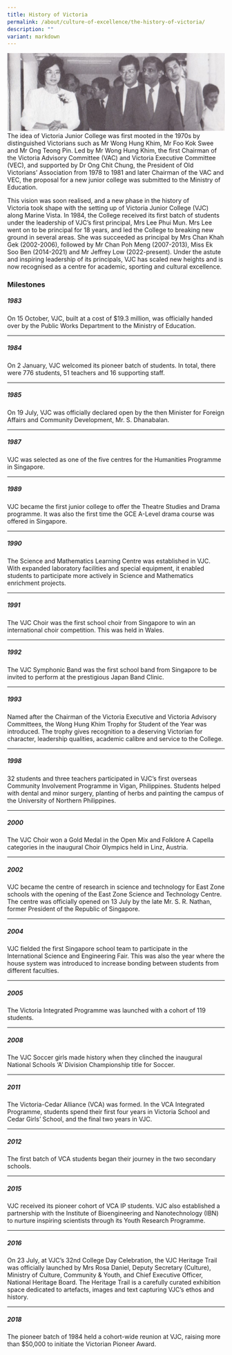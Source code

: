 ```yaml
---
title: History of Victoria
permalink: /about/culture-of-excellence/the-history-of-victoria/
description: ""
variant: markdown
---
```

![](/images/History-of-Victoria-banner-1024x365.jpg)
The idea of Victoria Junior College was first mooted in the 1970s by distinguished Victorians such as Mr Wong Hung Khim, Mr Foo Kok Swee and Mr Ong Teong Pin. Led by Mr Wong Hung Khim, the first Chairman of the Victoria Advisory Committee (VAC) and Victoria Executive Committee (VEC), and supported by Dr Ong Chit Chung, the President of Old Victorians’ Association from 1978 to 1981 and later Chairman of the VAC and VEC, the proposal for a new junior college was submitted to the Ministry of Education.

This vision was soon realised, and a new phase in the history of Victoria took shape with the setting up of Victoria Junior College (VJC) along Marine Vista. In 1984, the College received its first batch of students under the leadership of VJC’s first principal, Mrs Lee Phui Mun. Mrs Lee went on to be principal for 18 years, and led the College to breaking new ground in several areas. She was succeeded as principal by Mrs Chan Khah Gek (2002-2006), followed by Mr Chan Poh Meng (2007-2013), Miss Ek Soo Ben (2014-2021) and Mr Jeffrey Low (2022-present). Under the astute and inspiring leadership of its principals, VJC has scaled new heights and is now recognised as a centre for academic, sporting and cultural excellence.

### Milestones

##### **1983**

On 15 October, VJC, built at a cost of $19.3 million, was officially handed over by the Public Works Department to the Ministry of Education.

* * *

##### **1984**

On 2 January, VJC welcomed its pioneer batch of students. In total, there were 776 students, 51 teachers and 16 supporting staff.

* * *

##### **1985**

On 19 July, VJC was officially declared open by the then Minister for Foreign Affairs and Community Development, Mr. S. Dhanabalan.

* * *

##### **1987**

VJC was selected as one of the five centres for the Humanities Programme in Singapore. 

* * *

##### **1989**

VJC became the first junior college to offer the Theatre Studies and Drama programme. It was also the first time the GCE A-Level drama course was offered in Singapore.

* * *

##### **1990**

The Science and Mathematics Learning Centre was established in VJC. With expanded laboratory facilities and special equipment, it enabled students to participate more actively in Science and Mathematics enrichment projects.

* * *

##### **1991**

The VJC Choir was the first school choir from Singapore to win an international choir competition. This was held in Wales. 

* * *

##### **1992**

The VJC Symphonic Band was the first school band from Singapore to be invited to perform at the prestigious Japan Band Clinic.

* * *

##### **1993**

Named after the Chairman of the Victoria Executive and Victoria Advisory Committees, the Wong Hung Khim Trophy for Student of the Year was introduced. The trophy gives recognition to a deserving Victorian for character, leadership qualities, academic calibre and service to the College.

* * *

##### **1998**

32 students and three teachers participated in VJC’s first overseas Community Involvement Programme in Vigan, Philippines. Students helped with dental and minor surgery, planting of herbs and painting the campus of the University of Northern Philippines.

* * *

##### **2000**

The VJC Choir won a Gold Medal in the Open Mix and Folklore A Capella categories in the inaugural Choir Olympics held in Linz, Austria.

* * *

##### **2002**

VJC became the centre of research in science and technology for East Zone schools with the opening of the East Zone Science and Technology Centre. The centre was officially opened on 13 July by the late Mr. S. R. Nathan, former President of the Republic of Singapore.

* * *

##### **2004**

VJC fielded the first Singapore school team to participate in the International Science and Engineering Fair. This was also the year where the house system was introduced to increase bonding between students from different faculties.

* * *

##### **2005**

The Victoria Integrated Programme was launched with a cohort of 119 students. 

* * *

##### **2008**

The VJC Soccer girls made history when they clinched the inaugural National Schools ‘A’ Division Championship title for Soccer. 

* * *

##### **2011**

The Victoria-Cedar Alliance (VCA) was formed. In the VCA Integrated Programme, students spend their first four years in Victoria School and Cedar Girls’ School, and the final two years in VJC. 

* * *

##### **2012**

The first batch of VCA students began their journey in the two secondary schools.

* * *

##### **2015**

VJC received its pioneer cohort of VCA IP students. VJC also established a partnership with the Institute of Bioengineering and Nanotechnology (IBN) to nurture inspiring scientists through its Youth Research Programme. 

* * *

##### **2016**

On 23 July, at VJC’s 32nd College Day Celebration, the VJC Heritage Trail was officially launched by Mrs Rosa Daniel, Deputy Secretary (Culture), Ministry of Culture, Community & Youth, and Chief Executive Officer, National Heritage Board. The Heritage Trail is a carefully curated exhibition space dedicated to artefacts, images and text capturing VJC’s ethos and history.

* * *

##### **2018**

The pioneer batch of 1984 held a cohort-wide reunion at VJC, raising more than $50,000 to initiate the Victorian Pioneer Award.